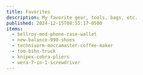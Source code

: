 ```yaml
---
title: Favorites
description: My favorite gear, tools, bags, etc.
published: 2024-12-15T08:55:17-0500
items:
  - bellroy-mod-phone-case-wallet
  - new-balance-990-shoes
  - technivorm-moccamaster-coffee-maker
  - tom-bihn-truck
  - knipex-cobra-pliers
  - wera-7-in-1-screwdriver
---
```

